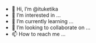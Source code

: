 - 👋 Hi, I’m @ituketika
- 👀 I’m interested in ...
- 🌱 I’m currently learning ...
- 💞️ I’m looking to collaborate on ...
- 📫 How to reach me ...

<!---
ituketika/ituketika is a ✨ special ✨ repository because its `README.md` (this file) appears on your GitHub profile.
You can click the Preview link to take a look at your changes.
--->
